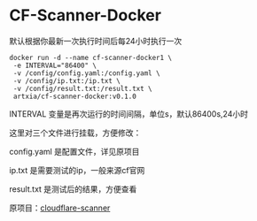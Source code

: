 # CF-Scanner-Docker

默认根据你最新一次执行时间后每24小时执行一次

 ```
 docker run -d --name cf-scanner-docker1 \
  -e INTERVAL="86400" \
  -v /config/config.yaml:/config.yaml \
  -v /config/ip.txt:/ip.txt \
  -v /config/result.txt:/result.txt \
  artxia/cf-scanner-docker:v0.1.0
 ```
 INTERVAL 变量是再次运行的时间间隔，单位s，默认86400s,24小时
 
 这里对三个文件进行挂载，方便修改：
 
 config.yaml 是配置文件，详见原项目
 
 ip.txt 是需要测试的ip，一般来源cf官网
 
 result.txt 是测试后的结果，方便查看
 
 
 
 原项目：[cloudflare-scanner](https://github.com/gh-tt/cloudflare-scanner)
